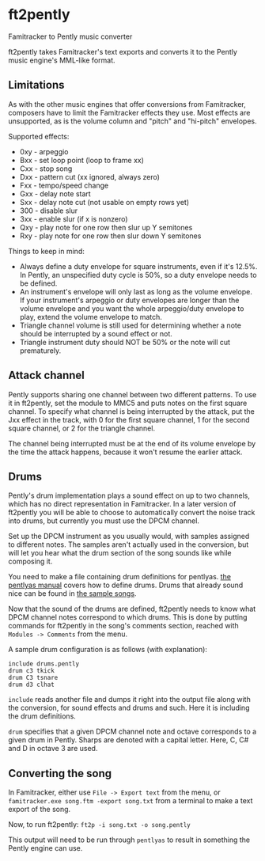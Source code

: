 ft2pently
=========
Famitracker to Pently music converter

ft2pently takes Famitracker's text exports and converts it to the Pently music engine's MML-like format.

Limitations
-----------------------
As with the other music engines that offer conversions from Famitracker, composers have to limit the Famitracker effects they use.
Most effects are unsupported, as is the volume column and "pitch" and "hi-pitch" envelopes.

Supported effects:
* 0xy - arpeggio
* Bxx - set loop point (loop to frame xx)
* Cxx - stop song
* Dxx - pattern cut (xx ignored, always zero)
* Fxx - tempo/speed change
* Gxx - delay note start
* Sxx - delay note cut (not usable on empty rows yet)
* 300 - disable slur
* 3xx - enable slur (if x is nonzero)
* Qxy - play note for one row then slur up Y semitones
* Rxy - play note for one row then slur down Y semitones

Things to keep in mind:
* Always define a duty envelope for square instruments, even if it's 12.5%. In Pently, an unspecified duty cycle is 50%, so a duty envelope needs to be defined.
* An instrument's envelope will only last as long as the volume envelope. If your instrument's arpeggio or duty envelopes are longer than the volume envelope and you want the whole arpeggio/duty envelope to play, extend the volume envelope to match.
* Triangle channel volume is still used for determining whether a note should be interrupted by a sound effect or not.
* Triangle instrument duty should NOT be 50% or the note will cut prematurely.

Attack channel
--------------

Pently supports sharing one channel between two different patterns. To use it in ft2pently, set the module to MMC5 and puts notes on the first square channel. To specify what channel is being interrupted by the attack, put the Jxx effect in the track, with 0 for the first square channel, 1 for the second square channel, or 2 for the triangle channel.

The channel being interrupted must be at the end of its volume envelope by the time the attack happens, because it won't resume the earlier attack.

Drums
-----
Pently's drum implementation plays a sound effect on up to two channels, which has no direct representation in Famitracker. In a later version of ft2pently you will be able to choose to automatically convert the noise track into drums, but currently you must use the DPCM channel.

Set up the DPCM instrument as you usually would, with samples assigned to different notes. The samples aren't actually used in the conversion, but will let you hear what the drum section of the song sounds like while composing it.

You need to make a file containing drum definitions for pentlyas. [the pentlyas manual](https://github.com/Qix-/pently/blob/master/docs/pentlyas.md) covers how to define drums. Drums that already sound nice can be found in [the sample songs](https://github.com/Qix-/pently/blob/master/src/musicseq.pently).

Now that the sound of the drums are defined, ft2pently needs to know what DPCM channel notes correspond to which drums. This is done by putting commands for ft2pently in the song's comments section, reached with `Modules -> Comments` from the menu.

A sample drum configuration is as follows (with explanation):

```
include drums.pently
drum c3 tkick
drum C3 tsnare
drum d3 clhat
```

`include` reads another file and dumps it right into the output file along with the conversion, for sound effects and drums and such. Here it is including the drum definitions.

`drum` specifies that a given DPCM channel note and octave corresponds to a given drum in Pently. Sharps are denoted with a capital letter. Here, C, C# and D in octave 3 are used.

Converting the song
-------------------
In Famitracker, either use `File -> Export text` from the menu, or `famitracker.exe song.ftm -export song.txt` from a terminal to make a text export of the song.

Now, to run ft2pently: `ft2p -i song.txt -o song.pently`

This output will need to be run through `pentlyas` to result in something the Pently engine can use.
